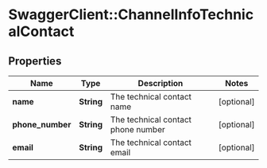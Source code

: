 # SwaggerClient::ChannelInfoTechnicalContact

## Properties
Name | Type | Description | Notes
------------ | ------------- | ------------- | -------------
**name** | **String** | The technical contact name | [optional] 
**phone_number** | **String** | The technical contact phone number | [optional] 
**email** | **String** | The technical contact email | [optional] 


